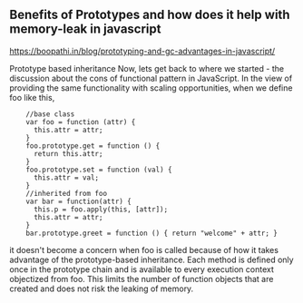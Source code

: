 ## Benefits of Prototypes and how does it help with memory-leak in javascript

https://boopathi.in/blog/prototyping-and-gc-advantages-in-javascript/

Prototype based inheritance
Now, lets get back to where we started - the discussion about the cons of functional pattern in JavaScript. In the view of providing the same functionality with scaling opportunities, when we define foo like this,

```
    //base class
    var foo = function (attr) {
      this.attr = attr;
    }
    foo.prototype.get = function () {
      return this.attr;
    }
    foo.prototype.set = function (val) {
      this.attr = val;
    }
    //inherited from foo
    var bar = function(attr) {
      this.p = foo.apply(this, [attr]);
      this.attr = attr;
    }
    bar.prototype.greet = function () { return "welcome" + attr; }

```
it doesn't become a concern when foo is called because of how it takes advantage of the prototype-based inheritance. Each method is defined only once in the prototype chain and is available to every execution context objectized from foo. This limits the number of function objects that are created and does not risk the leaking of memory.
